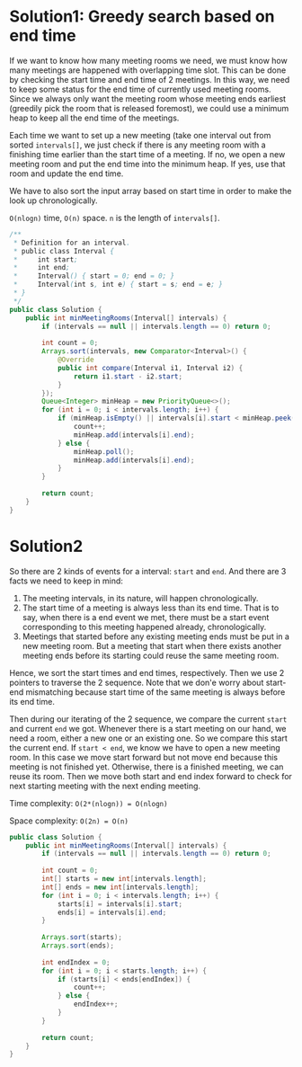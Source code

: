 # Solution1: Greedy search based on end time

If we want to know how many meeting rooms we need, we must know how many meetings are happened with overlapping time slot. This can be done by checking the start time and end time of 2 meetings. In this way, we need to keep some status for the end time of currently used meeting rooms. Since we always only want the meeting room whose meeting ends earliest (greedily pick the room that is released foremost), we could use a minimum heap to keep all the end time of the meetings. 

Each time we want to set up a new meeting (take one interval out from sorted `intervals[]`, we just check if there is any meeting room with a finishing time earlier than the start time of a meeting. If no, we open a new meeting room and put the end time into the minimum heap. If yes, use that room and update the end time. 

We have to also sort the input array based on start time in order to make the look up chronologically. 

`O(nlogn)` time, `O(n)` space. `n` is the length of `intervals[]`. 

```Java
/**
 * Definition for an interval.
 * public class Interval {
 *     int start;
 *     int end;
 *     Interval() { start = 0; end = 0; }
 *     Interval(int s, int e) { start = s; end = e; }
 * }
 */
public class Solution {
    public int minMeetingRooms(Interval[] intervals) {
        if (intervals == null || intervals.length == 0) return 0;
        
        int count = 0;
        Arrays.sort(intervals, new Comparator<Interval>() {
            @Override
            public int compare(Interval i1, Interval i2) {
                return i1.start - i2.start;
            }
        });
        Queue<Integer> minHeap = new PriorityQueue<>();
        for (int i = 0; i < intervals.length; i++) {
            if (minHeap.isEmpty() || intervals[i].start < minHeap.peek()) {
                count++;
                minHeap.add(intervals[i].end);
            } else {
                minHeap.poll();
                minHeap.add(intervals[i].end);
            }
        }
        
        return count;
    }
}
```

# Solution2

So there are 2 kinds of events for a interval: `start` and `end`. And there are 3 facts we need to keep in mind:
1. The meeting intervals, in its nature, will happen chronologically.  
2. The start time of a meeting is always less than its end time. That is to say, when there is a end event we met, there must be a start event corresponding to this meeting happened already, chronologically.  
3. Meetings that started before any existing meeting ends must be put in a new meeting room. But a meeting that start when there exists another meeting ends before its starting could reuse the same meeting room.  

Hence, we sort the start times and end times, respectively. Then we use 2 pointers to traverse the 2 sequence. Note that we don'e worry about start-end mismatching because start time of the same meeting is always before its end time. 

Then during our iterating of the 2 sequence, we compare the current `start` and current `end` we got. Whenever there is a start meeting on our hand, we need a room, either a new one or an existing one. So we compare this start the current end. If `start < end`, we know we have to open a new meeting room. In this case we move start forward but not move end because this meeting is not finished yet. Otherwise, there is a finished meeting, we can reuse its room. Then we move both start and end index forward to check for next starting meeting with the next ending meeting. 

Time complexity: `O(2*(nlogn)) = O(nlogn)`

Space complexity: `O(2n) = O(n)`

```Java
public class Solution {
    public int minMeetingRooms(Interval[] intervals) {
        if (intervals == null || intervals.length == 0) return 0;
        
        int count = 0;
        int[] starts = new int[intervals.length];
        int[] ends = new int[intervals.length];
        for (int i = 0; i < intervals.length; i++) {
            starts[i] = intervals[i].start;
            ends[i] = intervals[i].end;
        }
        
        Arrays.sort(starts);
        Arrays.sort(ends);
        
        int endIndex = 0;
        for (int i = 0; i < starts.length; i++) {
            if (starts[i] < ends[endIndex]) {
                count++;
            } else {
                endIndex++;
            }
        }
        
        return count;
    }
}
```
